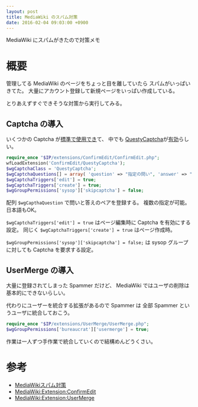 ```yaml
---
layout: post
title: MediaWiki のスパム対策
date: 2016-02-04 09:03:00 +0900
---
```

MediaWiki にスパムがきたので対策メモ

# 概要

管理してる MediaWiki のページをちょっと目を離していたら
スパムがいっぱいきてた。
大量にアカウント登録して新規ページをいっぱい作成している。

とりあえずすぐできそうな対策から実行してみる。


## Captcha の導入

いくつかの Captcha
が[標準で使用でき](https://www.mediawiki.org/wiki/Extension:ConfirmEdit)て、
中でも [QuestyCaptcha](https://www.mediawiki.org/wiki/Special:MyLanguage/Extension:QuestyCaptcha)が[有効](http://azeha.lv9.org/w/?title=MediaWiki%E3%82%B9%E3%83%91%E3%83%A0%E5%AF%BE%E7%AD%96)らしい。

```php
require_once "$IP/extensions/ConfirmEdit/ConfirmEdit.php";
wfLoadExtension('ConfirmEdit/QuestyCaptcha');
$wgCaptchaClass = 'QuestyCaptcha';
$wgCaptchaQuestions[] = array( 'question' => "指定の問い", 'answer' => "対応する答え");
$wgCaptchaTriggers['edit'] = true;
$wgCaptchaTriggers['create'] = true;
$wgGroupPermissions['sysop']['skipcaptcha'] = false;
```

配列 `$wgCapthaQuestion` で問いと答えのペアを登録する。
複数の指定が可能。日本語もOK。

`$wgCaptchaTriggers['edit'] = true` はページ編集時に Captcha を有効にする設定。
同じく `$wgCaptchaTriggers['create'] = true` はページ作成時。

`$wgGroupPermissions['sysop']['skipcaptcha'] = false;`
は sysop グループに対しても Captcha を要求する設定。


## UserMerge の導入

大量に登録されてしまった Spammer だけど、
MediaWiki ではユーザの削除は基本的にできないらしい。

代わりにユーザーを統合する拡張があるので Spammer は
全部 Spammer というユーザに統合しておこう。

```php
require_once "$IP/extensions/UserMerge/UserMerge.php";
$wgGroupPermissions['bureaucrat']['usermerge'] = true;
```

作業は一人ずつ手作業で統合していくので結構めんどうくさい。



# 参考
+ [MediaWikiスパム対策](http://azeha.lv9.org/w/?title=MediaWiki%E3%82%B9%E3%83%91%E3%83%A0%E5%AF%BE%E7%AD%96)
+ [MediaWiki:Extension:ConfirmEdit](https://www.mediawiki.org/wiki/Extension:ConfirmEdit)
+ [MediaWiki:Extension:UserMerge](https://www.mediawiki.org/wiki/Extension:UserMerge)
